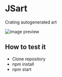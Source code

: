 # JSart

Crating autogenerated art
 
![image preview](https://firebasestorage.googleapis.com/v0/b/lyon-roller-open.appspot.com/o/WhatsApp%20Image%202020-11-07%20at%2019.30.54.jpeg?alt=media&token=bcdbb02b-80bf-4230-b45b-5452ebd736af "Logo Title Text 1")

## How to test it

- Clone repository
- npm install
- npm start


